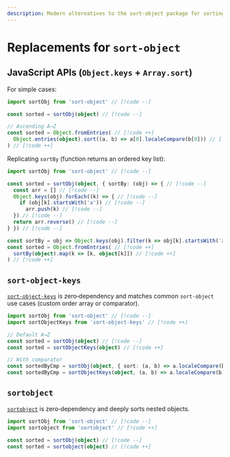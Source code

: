 ```yaml
---
description: Modern alternatives to the sort-object package for sorting object keys
---
```


# Replacements for `sort-object`

## JavaScript APIs (`Object.keys` + `Array.sort`)

For simple cases:

```ts
import sortObj from 'sort-object' // [!code --]

const sorted = sortObj(object) // [!code --]

// Ascending A→Z
const sorted = Object.fromEntries( // [!code ++]
  Object.entries(object).sort((a, b) => a[0].localeCompare(b[0])) // [!code ++]
) // [!code ++]
```

Replicating `sortBy` (function returns an ordered key list):

```ts
import sortObj from 'sort-object' // [!code --]

const sorted = sortObj(object, { sortBy: (obj) => { // [!code --]
  const arr = [] // [!code --]
  Object.keys(obj).forEach((k) => { // [!code --]
    if (obj[k].startsWith('a')) // [!code --]
      arr.push(k) // [!code --]
  }) // [!code --]
  return arr.reverse() // [!code --]
} }) // [!code --]

const sortBy = obj => Object.keys(obj).filter(k => obj[k].startsWith('a')).reverse() // [!code ++]
const sorted = Object.fromEntries( // [!code ++]
  sortBy(object).map(k => [k, object[k]]) // [!code ++]
) // [!code ++]
```

## `sort-object-keys`

[`sort-object-keys`](https://www.npmjs.com/package/sort-object-keys) is zero‑dependency and matches common `sort-object` use cases (custom order array or comparator).

```ts
import sortObj from 'sort-object' // [!code --]
import sortObjectKeys from 'sort-object-keys' // [!code ++]

// Default A→Z
const sorted = sortObj(object) // [!code --]
const sorted = sortObjectKeys(object) // [!code ++]

// With comparator
const sortedByCmp = sortObj(object, { sort: (a, b) => a.localeCompare(b) }) // [!code --]
const sortedByCmp = sortObjectKeys(object, (a, b) => a.localeCompare(b)) // [!code ++]
```

## `sortobject`

[`sortobject`](https://www.npmjs.com/package/sortobject) is zero‑dependency and deeply sorts nested objects.

```ts
import sortObj from 'sort-object' // [!code --]
import sortobject from 'sortobject' // [!code ++]

const sorted = sortObj(object) // [!code --]
const sorted = sortobject(object) // [!code ++]
```

